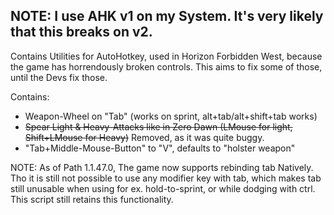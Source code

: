 <h2>NOTE: I use AHK v1 on my System. It's very likely that this breaks on v2.</h2>

Contains Utilities for AutoHotkey, used in Horizon Forbidden West, because the game has horrendously broken controls. This aims to fix some of those, until the Devs fix those.

Contains:
- Weapon-Wheel on "Tab" (works on sprint, alt+tab/alt+shift+tab works)
- ~~Spear Light & Heavy-Attacks like in Zero Dawn (LMouse for light, Shift+LMouse for Heavy)~~ Removed, as it was quite buggy.
- "Tab+Middle-Mouse-Button" to "V", defaults to "holster weapon"

NOTE: As of Path 1.1.47.0, The game now supports rebinding tab Natively. Tho it is still not possible to use any modifier key with tab, which makes tab still unusable when using for ex. hold-to-sprint, or while dodging with ctrl.
This script still retains this functionality.
